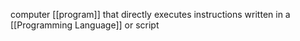 
computer [[program]] that directly executes instructions written in a [[Programming Language]] or script